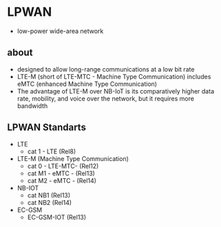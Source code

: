 # LPWAN
* low-power wide-area network

## about
* designed to allow long-range communications at a low bit rate 
* LTE-M (short of LTE-MTC - Machine Type Communication) includes eMTC (enhanced Machine Type Communication)
* The advantage of LTE-M over NB-IoT is its comparatively higher data rate, mobility, and voice over the network, but it requires more bandwidth

## LPWAN Standarts

* LTE
	* cat 1 - LTE  (Rel8) 
* LTE-M (Machine Type Communication)
	* cat 0 -  LTE-MTC- (Rel12)
	* cat M1 - eMTC - (Rel13) 
	* cat M2 - eMTC - (Rel14) 
* NB-IOT
	* cat NB1 (Rel13)
	* cat NB2 (Rel14)
* EC-GSM
	* EC-GSM-IOT (Rel13)

